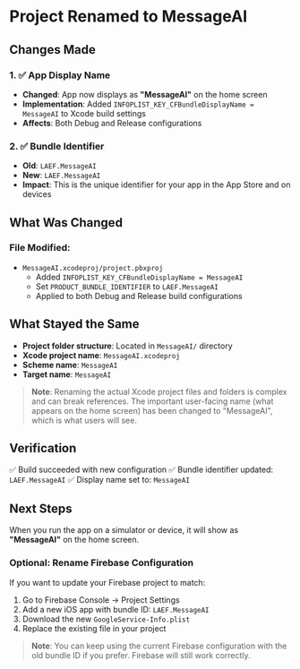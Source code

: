 # Project Renamed to MessageAI

## Changes Made

### 1. ✅ App Display Name
- **Changed**: App now displays as **"MessageAI"** on the home screen
- **Implementation**: Added `INFOPLIST_KEY_CFBundleDisplayName = MessageAI` to Xcode build settings
- **Affects**: Both Debug and Release configurations

### 2. ✅ Bundle Identifier
- **Old**: `LAEF.MessageAI`
- **New**: `LAEF.MessageAI`
- **Impact**: This is the unique identifier for your app in the App Store and on devices

## What Was Changed

### File Modified:
- `MessageAI.xcodeproj/project.pbxproj`
  - Added `INFOPLIST_KEY_CFBundleDisplayName = MessageAI` 
  - Set `PRODUCT_BUNDLE_IDENTIFIER` to `LAEF.MessageAI`
  - Applied to both Debug and Release build configurations

## What Stayed the Same

- **Project folder structure**: Located in `MessageAI/` directory
- **Xcode project name**: `MessageAI.xcodeproj`
- **Scheme name**: `MessageAI`
- **Target name**: `MessageAI`

> **Note**: Renaming the actual Xcode project files and folders is complex and can break references. The important user-facing name (what appears on the home screen) has been changed to "MessageAI", which is what users will see.

## Verification

✅ Build succeeded with new configuration
✅ Bundle identifier updated: `LAEF.MessageAI`
✅ Display name set to: `MessageAI`

## Next Steps

When you run the app on a simulator or device, it will show as **"MessageAI"** on the home screen.

### Optional: Rename Firebase Configuration

If you want to update your Firebase project to match:
1. Go to Firebase Console → Project Settings
2. Add a new iOS app with bundle ID: `LAEF.MessageAI`
3. Download the new `GoogleService-Info.plist`
4. Replace the existing file in your project

> **Note**: You can keep using the current Firebase configuration with the old bundle ID if you prefer. Firebase will still work correctly.



